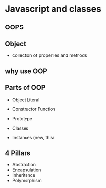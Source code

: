 # Javascript and classes
 
 ## OOPS

 ## Object
 - collection of properties and methods


 ## why use OOP


 ## Parts of OOP
 - Object Literal

 - Constructor Function
 - Prototype
 - Classes
 - Instances (new, this)

 ## 4 Pillars
 - Abstraction
 - Encapsulation
 - Inheritence
 - Polymorphism


